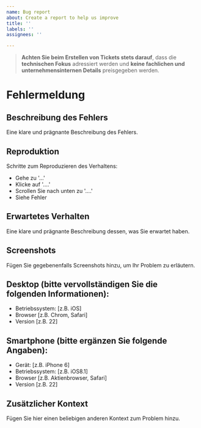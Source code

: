 ```yaml
---
name: Bug report
about: Create a report to help us improve
title: ''
labels: ''
assignees: ''

---
```


> **Achten Sie beim Erstellen von Tickets stets darauf**, dass die **technischen Fokus** adressiert werden und **keine fachlichen und unternehmensinternen Details** preisgegeben werden.

# Fehlermeldung

## Beschreibung des Fehlers
Eine klare und prägnante Beschreibung des Fehlers.

## Reproduktion
Schritte zum Reproduzieren des Verhaltens:
- Gehe zu '...'
- Klicke auf '....'
- Scrollen Sie nach unten zu '....'
- Siehe Fehler

## Erwartetes Verhalten
Eine klare und prägnante Beschreibung dessen, was Sie erwartet haben.

## Screenshots
Fügen Sie gegebenenfalls Screenshots hinzu, um Ihr Problem zu erläutern.

## Desktop (bitte vervollständigen Sie die folgenden Informationen):
- Betriebssystem: [z.B. iOS]
- Browser [z.B. Chrom, Safari]
- Version [z.B. 22]

## Smartphone (bitte ergänzen Sie folgende Angaben):
- Gerät: [z.B. iPhone 6]
- Betriebssystem: [z.B. iOS8.1]
- Browser [z.B. Aktienbrowser, Safari]
- Version [z.B. 22]

## Zusätzlicher Kontext
Fügen Sie hier einen beliebigen anderen Kontext zum Problem hinzu.
